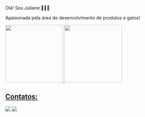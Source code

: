 Olá! Sou Juliane 👩🏼‍💻

Apaixonada pela área de desenvolvimento de produtos e gatos!

<div>
<a href="https://github.com/julianempeixer">
<img loading="lazy" height="180em" src="https://github-readme-stats.vercel.app/api/top-langs/?username=julianempeixer&layout=compact&langs_count=7&theme=dracula"/>
<img loading="lazy" height="180em" src="https://github-readme-stats.vercel.app/api?username=julianempeixer&show_icons=true&theme=dracula&include_all_commits=true&count_private=true"/>
</div>


## Contatos:

<div>
<a href="https://www.linkedin.com/in/julianepeixer/" target="_blank"><img loading="lazy" src="https://img.shields.io/badge/-LinkedIn-%230077B5?style=for-the-badge&logo=linkedin&logoColor=white" target="_blank"></a>
<a href="https://instagram.com/juliane_peixer" target="_blank"><img loading="lazy" src="https://img.shields.io/badge/-Instagram-%23E4405F?style=for-the-badge&logo=instagram&logoColor=white" target="_blank"></a>
